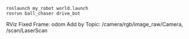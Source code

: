 ```
roslaunch my_robot world.launch
rosrun ball_chaser drive_bot
```
RViz
Fixed Frame: odom
Add by Topic: /camera/rgb/image_raw/Camera, /scan/LaserScan
